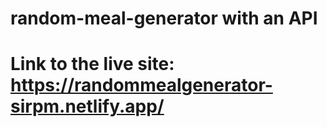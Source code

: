 # random-meal-generator with an API

# Link to the live site: https://randommealgenerator-sirpm.netlify.app/
